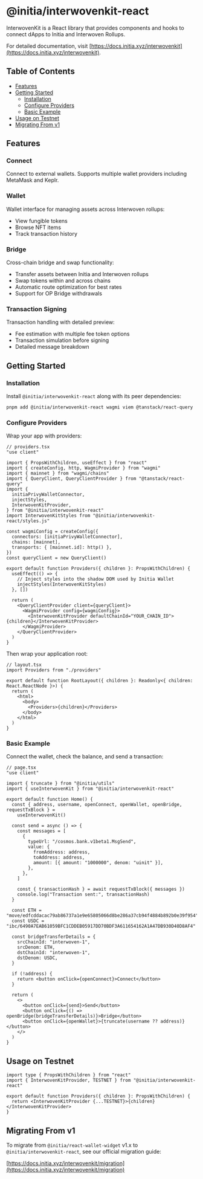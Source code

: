 # @initia/interwovenkit-react

InterwovenKit is a React library that provides components and hooks to connect dApps to Initia and Interwoven Rollups.

For detailed documentation, visit [https://docs.initia.xyz/interwovenkit](https://docs.initia.xyz/interwovenkit).

## Table of Contents

- [Features](#features)
- [Getting Started](#getting-started)
  - [Installation](#installation)
  - [Configure Providers](#configure-providers)
  - [Basic Example](#basic-example)
- [Usage on Testnet](#usage-on-testnet)
- [Migrating From v1](#migrating-from-v1)

## Features

### Connect

Connect to external wallets. Supports multiple wallet providers including MetaMask and Keplr.

### Wallet

Wallet interface for managing assets across Interwoven rollups:

- View fungible tokens
- Browse NFT items
- Track transaction history

### Bridge

Cross-chain bridge and swap functionality:

- Transfer assets between Initia and Interwoven rollups
- Swap tokens within and across chains
- Automatic route optimization for best rates
- Support for OP Bridge withdrawals

### Transaction Signing

Transaction handling with detailed preview:

- Fee estimation with multiple fee token options
- Transaction simulation before signing
- Detailed message breakdown

## Getting Started

### Installation

Install `@initia/interwovenkit-react` along with its peer dependencies:

```bash
pnpm add @initia/interwovenkit-react wagmi viem @tanstack/react-query
```

### Configure Providers

Wrap your app with providers:

```tsx
// providers.tsx
"use client"

import { PropsWithChildren, useEffect } from "react"
import { createConfig, http, WagmiProvider } from "wagmi"
import { mainnet } from "wagmi/chains"
import { QueryClient, QueryClientProvider } from "@tanstack/react-query"
import {
  initiaPrivyWalletConnector,
  injectStyles,
  InterwovenKitProvider,
} from "@initia/interwovenkit-react"
import InterwovenKitStyles from "@initia/interwovenkit-react/styles.js"

const wagmiConfig = createConfig({
  connectors: [initiaPrivyWalletConnector],
  chains: [mainnet],
  transports: { [mainnet.id]: http() },
})
const queryClient = new QueryClient()

export default function Providers({ children }: PropsWithChildren) {
  useEffect(() => {
    // Inject styles into the shadow DOM used by Initia Wallet
    injectStyles(InterwovenKitStyles)
  }, [])

  return (
    <QueryClientProvider client={queryClient}>
      <WagmiProvider config={wagmiConfig}>
        <InterwovenKitProvider defaultChainId="YOUR_CHAIN_ID">{children}</InterwovenKitProvider>
      </WagmiProvider>
    </QueryClientProvider>
  )
}
```

Then wrap your application root:

```tsx
// layout.tsx
import Providers from "./providers"

export default function RootLayout({ children }: Readonly<{ children: React.ReactNode }>) {
  return (
    <html>
      <body>
        <Providers>{children}</Providers>
      </body>
    </html>
  )
}
```

### Basic Example

Connect the wallet, check the balance, and send a transaction:

```tsx
// page.tsx
"use client"

import { truncate } from "@initia/utils"
import { useInterwovenKit } from "@initia/interwovenkit-react"

export default function Home() {
  const { address, username, openConnect, openWallet, openBridge, requestTxBlock } =
    useInterwovenKit()

  const send = async () => {
    const messages = [
      {
        typeUrl: "/cosmos.bank.v1beta1.MsgSend",
        value: {
          fromAddress: address,
          toAddress: address,
          amount: [{ amount: "1000000", denom: "uinit" }],
        },
      },
    ]

    const { transactionHash } = await requestTxBlock({ messages })
    console.log("Transaction sent:", transactionHash)
  }

  const ETH = "move/edfcddacac79ab86737a1e9e65805066d8be286a37cb94f4884b892b0e39f954"
  const USDC = "ibc/6490A7EAB61059BFC1CDDEB05917DD70BDF3A611654162A1A47DB930D40D8AF4"

  const bridgeTransferDetails = {
    srcChainId: "interwoven-1",
    srcDenom: ETH,
    dstChainId: "interwoven-1",
    dstDenom: USDC,
  }

  if (!address) {
    return <button onClick={openConnect}>Connect</button>
  }

  return (
    <>
      <button onClick={send}>Send</button>
      <button onClick={() => openBridge(bridgeTransferDetails)}>Bridge</button>
      <button onClick={openWallet}>{truncate(username ?? address)}</button>
    </>
  )
}
```

## Usage on Testnet

```tsx
import type { PropsWithChildren } from "react"
import { InterwovenKitProvider, TESTNET } from "@initia/interwovenkit-react"

export default function Providers({ children }: PropsWithChildren) {
  return <InterwovenKitProvider {...TESTNET}>{children}</InterwovenKitProvider>
}
```

## Migrating From v1

To migrate from `@initia/react-wallet-widget` v1.x to `@initia/interwovenkit-react`, see our official migration guide:

[https://docs.initia.xyz/interwovenkit/migration](https://docs.initia.xyz/interwovenkit/migration)
